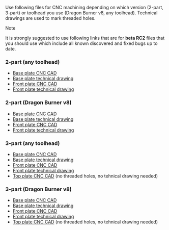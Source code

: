 Use following files for CNC machining depending on which version (2-part, 3-part) or toolhead you use (Dragon Burner v8, any toolhead). Technical drawings are used to mark threaded holes.

> [!NOTE]
> It is strongly suggested to use following links that are for **beta RC2** files that you should use which include all known discovered and fixed bugs up to date.

### 2-part (any toolhead)
- [Base plate CNC CAD](./base/P0011_REV_E.step)
- [Base plate technical drawing](./base/P0011_REV_E.pdf)
- [Front plate CNC CAD](./2-part/stock/P0019_REV_B.step)
- [Front plate technical drawing](./2-part/stock/P0019_REV_B.pdf)

### 2-part (Dragon Burner v8)
- [Base plate CNC CAD](./base/P0011_REV_E.step)
- [Base plate technical drawing](./base/P0011_REV_E.pdf)
- [Front plate CNC CAD](./2-part/DB8/P0017_REV_C.step)
- [Front plate technical drawing](./2-part/DB8/P0017_REV_C.pdf)

### 3-part (any toolhead)
- [Base plate CNC CAD](./base/P0011_REV_E.step)
- [Base plate technical drawing](./base/P0011_REV_E.pdf)
- [Front plate CNC CAD](./3-part/stock/P0004_REV_G.step)
- [Front plate technical drawing](./3-part/stock/P0004_REV_G.pdf)
- [Top plate CNC CAD](./3-part/top/REV_C_TOP_PLATE.step) (no threaded holes, no tehnical drawing needed)

### 3-part (Dragon Burner v8)
- [Base plate CNC CAD](./base/P0011_REV_E.step)
- [Base plate technical drawing](./base/P0011_REV_E.pdf)
- [Front plate CNC CAD](./3-part/DB8/P0010_REV_E.step)
- [Front plate technical drawing](./3-part/DB8/P0010_REV_E.pdf)
- [Top plate CNC CAD](./3-part/top/REV_C_TOP_PLATE.step) (no threaded holes, no tehnical drawing needed)
